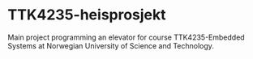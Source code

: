 # TTK4235-heisprosjekt

Main project programming an elevator for course TTK4235-Embedded Systems at Norwegian University of Science and Technology.
